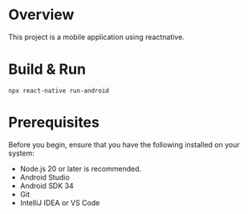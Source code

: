 # Overview
This project is a mobile application using reactnative.

# Build & Run
```
npx react-native run-android
```

# Prerequisites
Before you begin, ensure that you have the following installed on your system:

+ Node.js 20 or later is recommended.
+ Android Studio
+ Android SDK 34
+ Git
+ IntelliJ IDEA or VS Code
